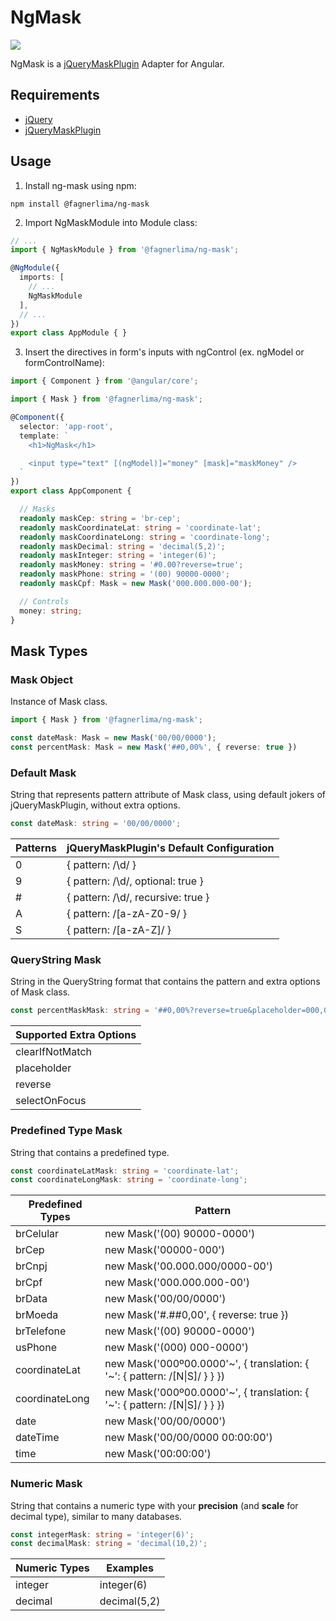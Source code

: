 # NgMask

[![](https://img.shields.io/badge/npm-v2.1.0--beta.2-brightgreen.svg)](https://www.npmjs.com/package/@fagnerlima/ng-mask)

NgMask is a [jQueryMaskPlugin](https://github.com/igorescobar/jQuery-Mask-Plugin) Adapter for Angular.

## Requirements

* [jQuery](https://www.npmjs.com/package/jquery)
* [jQueryMaskPlugin](https://www.npmjs.com/package/jquery-mask-plugin)

## Usage

1. Install ng-mask using npm:

```
npm install @fagnerlima/ng-mask
```

2. Import NgMaskModule into Module class:

```typescript
// ...
import { NgMaskModule } from '@fagnerlima/ng-mask';

@NgModule({
  imports: [
    // ...
    NgMaskModule
  ],
  // ...
})
export class AppModule { }
```

3. Insert the directives in form's inputs with ngControl (ex. ngModel or formControlName):

```typescript
import { Component } from '@angular/core';

import { Mask } from '@fagnerlima/ng-mask';

@Component({
  selector: 'app-root',
  template: `
    <h1>NgMask</h1>

    <input type="text" [(ngModel)]="money" [mask]="maskMoney" />
  `
})
export class AppComponent {

  // Masks
  readonly maskCep: string = 'br-cep';
  readonly maskCoordinateLat: string = 'coordinate-lat';
  readonly maskCoordinateLong: string = 'coordinate-long';
  readonly maskDecimal: string = 'decimal(5,2)';
  readonly maskInteger: string = 'integer(6)';
  readonly maskMoney: string = '#0.00?reverse=true';
  readonly maskPhone: string = '(00) 90000-0000';
  readonly maskCpf: Mask = new Mask('000.000.000-00');

  // Controls
  money: string;
}
```

## Mask Types

### Mask Object

Instance of Mask class.

```typescript
import { Mask } from '@fagnerlima/ng-mask';

const dateMask: Mask = new Mask('00/00/0000');
const percentMask: Mask = new Mask('##0,00%', { reverse: true })
```

### Default Mask

String that represents pattern attribute of Mask class, using default jokers of jQueryMaskPlugin, without extra options.

```typescript
const dateMask: string = '00/00/0000';
```

| Patterns | jQueryMaskPlugin's Default Configuration |
|-|-|
| 0 | { pattern: /\d/ } |
| 9 | { pattern: /\d/, optional: true } |
| # | { pattern: /\d/, recursive: true } |
| A | { pattern: /[a-zA-Z0-9/ } |
| S | { pattern: /[a-zA-Z]/ } |

### QueryString Mask

String in the QueryString format that contains the pattern and extra options of Mask class.

```typescript
const percentMaskMask: string = '##0,00%?reverse=true&placeholder=000,00%';
```

| Supported Extra Options |
|-|
| clearIfNotMatch |
| placeholder |
| reverse |
| selectOnFocus |

### Predefined Type Mask

String that contains a predefined type.

```typescript
const coordinateLatMask: string = 'coordinate-lat';
const coordinateLongMask: string = 'coordinate-long';
```

| Predefined Types | Pattern |
|-|-|
| brCelular | new Mask('(00) 90000-0000') |
| brCep | new Mask('00000-000') |
| brCnpj | new Mask('00.000.000/0000-00') |
| brCpf | new Mask('000.000.000-00') |
| brData | new Mask('00/00/0000') |
| brMoeda | new Mask('#.##0,00', { reverse: true }) |
| brTelefone | new Mask('(00) 90000-0000') |
| usPhone | new Mask('(000) 000-0000') |
| coordinateLat | new Mask('000º00.0000\'~', { translation: { '~': { pattern: /[N\|S]/ } } }) |
| coordinateLong | new Mask('000º00.0000\'~', { translation: { '~': { pattern: /[N\|S]/ } } }) |
| date | new Mask('00/00/0000') |
| dateTime | new Mask('00/00/0000 00:00:00') |
| time | new Mask('00:00:00') |

### Numeric Mask

String that contains a numeric type with your **precision** (and **scale** for decimal type), similar to many databases.

```typescript
const integerMask: string = 'integer(6)';
const decimalMask: string = 'decimal(10,2)';
```

| Numeric Types | Examples |
|-|-|
| integer | integer(6) |
| decimal | decimal(5,2) |
